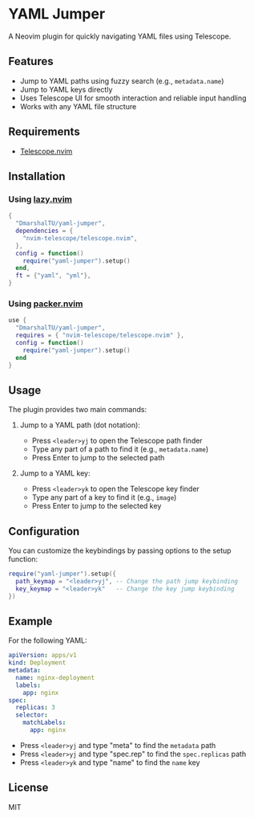 # YAML Jumper

A Neovim plugin for quickly navigating YAML files using Telescope.

## Features

- Jump to YAML paths using fuzzy search (e.g., `metadata.name`)
- Jump to YAML keys directly
- Uses Telescope UI for smooth interaction and reliable input handling
- Works with any YAML file structure

## Requirements

- [Telescope.nvim](https://github.com/nvim-telescope/telescope.nvim)

## Installation

### Using [lazy.nvim](https://github.com/folke/lazy.nvim)

```lua
{
  "DmarshalTU/yaml-jumper",
  dependencies = {
    "nvim-telescope/telescope.nvim",
  },
  config = function()
    require("yaml-jumper").setup()
  end,
  ft = {"yaml", "yml"},
}
```

### Using [packer.nvim](https://github.com/wbthomason/packer.nvim)

```lua
use {
  "DmarshalTU/yaml-jumper",
  requires = { "nvim-telescope/telescope.nvim" },
  config = function()
    require("yaml-jumper").setup()
  end
}
```

## Usage

The plugin provides two main commands:

1. Jump to a YAML path (dot notation):
   - Press `<leader>yj` to open the Telescope path finder
   - Type any part of a path to find it (e.g., `metadata.name`)
   - Press Enter to jump to the selected path

2. Jump to a YAML key:
   - Press `<leader>yk` to open the Telescope key finder
   - Type any part of a key to find it (e.g., `image`)
   - Press Enter to jump to the selected key

## Configuration

You can customize the keybindings by passing options to the setup function:

```lua
require("yaml-jumper").setup({
  path_keymap = "<leader>yj", -- Change the path jump keybinding
  key_keymap = "<leader>yk"   -- Change the key jump keybinding
})
```

## Example

For the following YAML:

```yaml
apiVersion: apps/v1
kind: Deployment
metadata:
  name: nginx-deployment
  labels:
    app: nginx
spec:
  replicas: 3
  selector:
    matchLabels:
      app: nginx
```

- Press `<leader>yj` and type "meta" to find the `metadata` path  
- Press `<leader>yj` and type "spec.rep" to find the `spec.replicas` path
- Press `<leader>yk` and type "name" to find the `name` key

## License

MIT